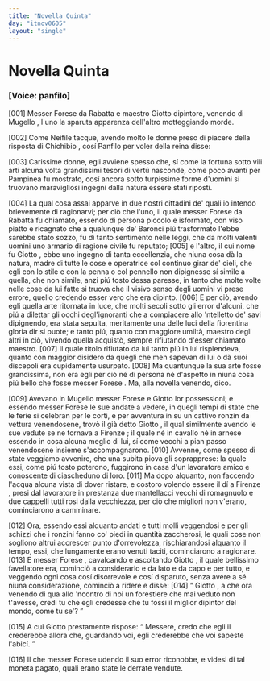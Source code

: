 ```yaml
---
title: "Novella Quinta"
day: "itnov0605"
layout: "single"
---
```

<div id="nov0605" type="novella" who="panfilo">
 <h1>
  Novella Quinta
 </h1>
 <p>
  <h3>
   [Voice: panfilo]
  </h3>
 </p>
 <argument>
  <p>
   <a name="p06050001">
    [001]
   </a>
   Messer
   <name persref="forese" type="person">
    Forese da Rabatta
   </name>
   e maestro
   <name persref="giotto" type="person">
    Giotto
   </name>
   dipintore, venendo di
   <name placeref="mugello" type="place">
    Mugello
   </name>
   , l'uno la sparuta apparenza dell'altro motteggiando morde.
  </p>
 </argument>
 <div3 type="commentary" who="author">
  <p>
   <a name="p06050002">
    [002]
   </a>
   Come
   <name persref="neifile" type="person">
    Neifile
   </name>
   tacque, avendo molto le donne preso di piacere della risposta di
   <name persref="chichibio" type="person">
    Chichibio
   </name>
   , cos&iacute;
   <name persref="panfilo" type="person">
    Panfilo
   </name>
   per voler della
   <name persref="elissa" type="person">
    reina
   </name>
   disse:
  </p>
 </div3>
 <div3 type="commentary" who="panfilo">
  <p>
   <a name="p06050003">
    [003]
   </a>
   Carissime donne, egli avviene spesso che, s&iacute; come la fortuna sotto vili arti alcuna volta grandissimi tesori di vert&uacute; nasconde, come poco avanti per
   <name persref="pampinea" type="person">
    Pampinea
   </name>
   fu mostrato, cos&iacute; ancora sotto turpissime forme d'uomini si truovano maravigliosi ingegni dalla natura essere stati riposti.
  </p>
 </div3>
 <p>
  <a name="p06050004">
   [004]
  </a>
  La qual cosa assai apparve in due nostri cittadini de' quali io intendo brievemente di ragionarvi; per ci&ograve; che l'uno, il quale messer
  <name persref="forese" type="person">
   Forese da Rabatta
  </name>
  fu chiamato, essendo di persona piccolo e isformato, con viso piatto e ricagnato che a qualunque de' Baronci pi&uacute; trasformato l'ebbe sarebbe stato sozzo, fu di tanto sentimento nelle leggi, che da molti valenti uomini uno armario di ragione civile fu reputato;
  <a name="p06050005">
   [005]
  </a>
  e l'altro, il cui nome fu
  <name persref="giotto" type="person">
   Giotto
  </name>
  , ebbe uno ingegno di tanta eccellenzia, che niuna cosa d&agrave; la natura, madre di tutte le cose e operatrice col continuo girar de' cieli, che egli con lo stile e con la penna o col pennello non dipignesse s&iacute; simile a quella, che non simile, anzi pi&uacute; tosto dessa paresse, in tanto che molte volte nelle cose da lui fatte si truova che il visivo senso degli uomini vi prese errore, quello credendo esser vero che era dipinto.
  <a name="p06050006">
   [006]
  </a>
  E per ci&ograve;, avendo egli quella arte ritornata in luce, che molti secoli sotto gli error d'alcuni, che pi&uacute; a dilettar gli occhi degl'ignoranti che a compiacere allo 'ntelletto de' savi dipignendo, era stata sepulta, meritamente una delle luci della fiorentina gloria dir si puote; e tanto pi&uacute;, quanto con maggiore umilt&agrave;, maestro degli altri in ci&ograve;, vivendo quella acquist&ograve;, sempre rifiutando d'esser chiamato maestro.
  <a name="p06050007">
   [007]
  </a>
  Il quale titolo rifiutato da lui tanto pi&uacute; in lui risplendeva, quanto con maggior disidero da quegli che men sapevan di lui o d&agrave; suoi discepoli era cupidamente usurpato.
  <a name="p06050008">
   [008]
  </a>
  Ma quantunque la sua arte fosse grandissima, non era egli per ci&ograve; n&eacute; di persona n&eacute; d'aspetto in niuna cosa pi&uacute; bello che fosse
  <name persref="forese" type="person">
   messer Forese
  </name>
  . Ma, alla novella venendo, dico.
 </p>
 <p>
  <a name="p06050009">
   [009]
  </a>
  Avevano in
  <name placeref="mugello" type="place">
   Mugello
  </name>
  <name persref="forese" type="person">
   messer Forese
  </name>
  e
  <name persref="giotto" type="person">
   Giotto
  </name>
  lor possessioni; e essendo
  <name persref="forese" type="person">
   messer Forese
  </name>
  le sue andate a vedere, in quegli tempi di state che le ferie si celebran per le corti, e per avventura in su un cattivo ronzin da vettura venendosene, trov&ograve; il gi&agrave; detto
  <name persref="giotto" type="person">
   Giotto
  </name>
  , il qual similmente avendo le sue vedute se ne tornava a
  <name placeref="firenze" type="place">
   Firenze
  </name>
  ; il quale n&eacute; in cavallo n&eacute; in arnese essendo in cosa alcuna meglio di lui, s&iacute; come vecchi a pian passo venendosene insieme s'accompagnarono.
  <a name="p06050010">
   [010]
  </a>
  Avvenne, come spesso di state veggiamo avvenire, che una subita piova gli soprapprese: la quale essi, come pi&uacute; tosto poterono, fuggirono in casa d'un lavoratore amico e conoscente di ciascheduno di loro.
  <a name="p06050011">
   [011]
  </a>
  Ma dopo alquanto, non faccendo l'acqua alcuna vista di dover ristare, e costoro volendo essere il d&iacute; a
  <name placeref="firenze" type="place">
   Firenze
  </name>
  , presi dal lavoratore in prestanza due mantellacci vecchi di romagnuolo e due cappelli tutti rosi dalla vecchiezza, per ci&ograve; che migliori non v'erano, cominciarono a camminare.
 </p>
 <p>
  <a name="p06050012">
   [012]
  </a>
  Ora, essendo essi alquanto andati e tutti molli veggendosi e per gli schizzi che i ronzini fanno co' piedi in quantit&agrave; zaccherosi, le quali cose non sogliono altrui accrescer punto d'orrevolezza, rischiarandosi alquanto il tempo, essi, che lungamente erano venuti taciti, cominciarono a ragionare.
  <a name="p06050013">
   [013]
  </a>
  E
  <name persref="forese" type="person">
   messer Forese
  </name>
  , cavalcando e ascoltando
  <name persref="giotto" type="person">
   Giotto
  </name>
  , il quale bellissimo favellatore era, cominci&ograve; a considerarlo e da lato e da capo e per tutto, e veggendo ogni cosa cos&iacute; disorrevole e cos&iacute; disparuto, senza avere a s&eacute; niuna considerazione, cominci&ograve; a ridere e disse:
  <a name="p06050014">
   [014]
  </a>
  <q direct="unspecified" who="forese">
   <name persref="giotto" type="person">
    Giotto
   </name>
   , a che ora venendo di qua allo 'ncontro di noi un forestiere che mai veduto non t'avesse, credi tu che egli credesse che tu fossi il miglior dipintor del mondo, come tu se'?
  </q>
 </p>
 <p>
  <a name="p06050015">
   [015]
  </a>
  A cui
  <name persref="giotto" type="person">
   Giotto
  </name>
  prestamente rispose:
  <q direct="unspecified" who="giotto">
   Messere, credo che egli il crederebbe allora che, guardando voi, egli crederebbe che voi sapeste l'abic&iacute;.
  </q>
 </p>
 <p>
  <a name="p06050016">
   [016]
  </a>
  Il che
  <name persref="forese" type="person">
   messer Forese
  </name>
  udendo il suo error riconobbe, e videsi di tal moneta pagato, quali erano state le derrate vendute.
 </p>
</div>